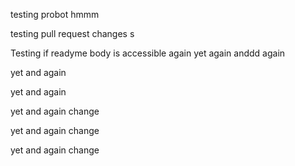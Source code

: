 testing probot hmmm

testing pull request changes
s


Testing if readyme body is accessible 
again
yet again
anddd again


yet and again

yet and again

yet and again
change


yet and again
change


yet and again
change
